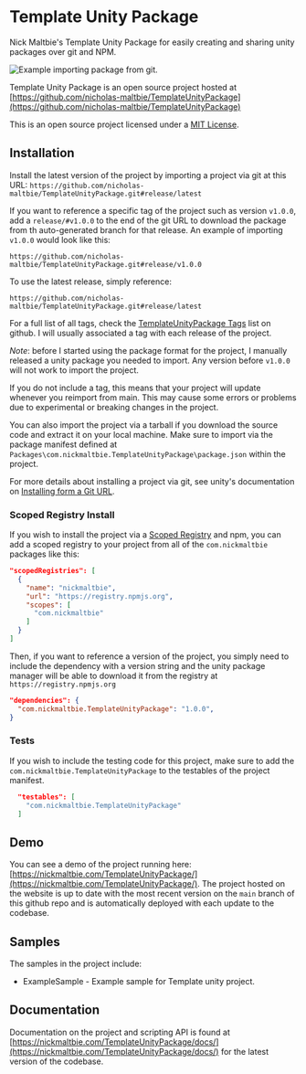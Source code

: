 # Template Unity Package

Nick Maltbie's Template Unity Package for easily creating and sharing unity
packages over git and NPM.

![Example importing package from git.](Demo/project-demo.png)

Template Unity Package is an open source project hosted at
[https://github.com/nicholas-maltbie/TemplateUnityPackage](https://github.com/nicholas-maltbie/TemplateUnityPackage)

This is an open source project licensed under a [MIT License](LICENSE.txt).

## Installation

Install the latest version of the project by importing a project via git
at this URL:
`https://github.com/nicholas-maltbie/TemplateUnityPackage.git#release/latest`

If you want to reference a specific tag of the project such as version `v1.0.0`,
add a `release/#v1.0.0` to the end of the git URL to download the package
from th auto-generated branch for that release. An example of importing `v1.0.0`
would look like this:

```text
https://github.com/nicholas-maltbie/TemplateUnityPackage.git#release/v1.0.0
```

To use the latest release, simply reference:

```text
https://github.com/nicholas-maltbie/TemplateUnityPackage.git#release/latest
```

For a full list of all tags, check the [TemplateUnityPackage Tags](https://github.com/nicholas-maltbie/TemplateUnityPackage/tags)
list on github. I will usually associated a tag with each release of the project.

_Note_: before I started using the package format for the project, I manually
released a unity package you needed to import. Any version before `v1.0.0`
will not work to import the project.

If you do not include a tag, this means that your project will update whenever
you reimport from main. This may cause some errors or problems due to
experimental or breaking changes in the project.

You can also import the project via a tarball if you download the source
code and extract it on your local machine. Make sure to import
via the package manifest defined at `Packages\com.nickmaltbie.TemplateUnityPackage\package.json`
within the project.

For more details about installing a project via git, see unity's documentation
on [Installing form a Git URL](https://docs.unity3d.com/Manual/upm-ui-giturl.html#:~:text=%20Select%20Add%20package%20from%20git%20URL%20from,repository%20directly%20rather%20than%20from%20a%20package%20registry.).

### Scoped Registry Install

If you wish to install the project via a
[Scoped Registry](https://docs.unity3d.com/Manual/upm-scoped.html)
and npm, you can add a scoped registry to your project from all of the
`com.nickmaltbie` packages like this:

```json
"scopedRegistries": [
  {
    "name": "nickmaltbie",
    "url": "https://registry.npmjs.org",
    "scopes": [
      "com.nickmaltbie"
    ]
  }
]
```

Then, if you want to reference a version of the project, you simply
need to include the dependency with a version string and the unity package
manager will be able to download it from the registry at
`https://registry.npmjs.org`

```json
"dependencies": {
  "com.nickmaltbie.TemplateUnityPackage": "1.0.0",
}
```

### Tests

If you wish to include the testing code for this project, make sure to add
the `com.nickmaltbie.TemplateUnityPackage` to the testables
of the project manifest.

```json
  "testables": [
    "com.nickmaltbie.TemplateUnityPackage"
  ]
```

## Demo

You can see a demo of the project running here:
[https://nickmaltbie.com/TemplateUnityPackage/](https://nickmaltbie.com/TemplateUnityPackage/).
The project hosted on the website is up to date with the most recent
version on the `main` branch of this github repo
and is automatically deployed with each update to the codebase.

## Samples

The samples in the project include:

* ExampleSample - Example sample for Template unity project.

## Documentation

Documentation on the project and scripting API is found at
[https://nickmaltbie.com/TemplateUnityPackage/docs/](https://nickmaltbie.com/TemplateUnityPackage/docs/)
for the latest version of the codebase.
